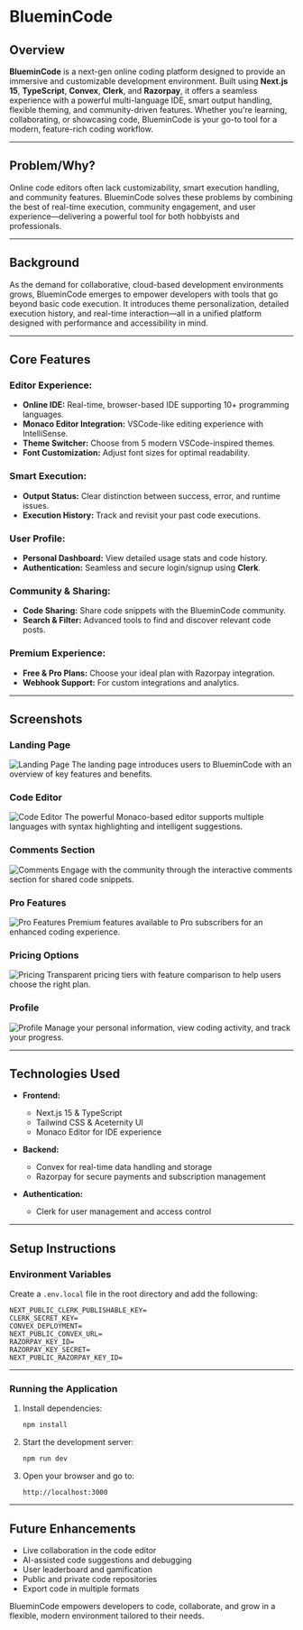 # BlueminCode

## Overview

**BlueminCode** is a next-gen online coding platform designed to provide an immersive and customizable development environment. Built using **Next.js 15**, **TypeScript**, **Convex**, **Clerk**, and **Razorpay**, it offers a seamless experience with a powerful multi-language IDE, smart output handling, flexible theming, and community-driven features. Whether you're learning, collaborating, or showcasing code, BlueminCode is your go-to tool for a modern, feature-rich coding workflow.

---

## Problem/Why?

Online code editors often lack customizability, smart execution handling, and community features. BlueminCode solves these problems by combining the best of real-time execution, community engagement, and user experience—delivering a powerful tool for both hobbyists and professionals.

---

## Background

As the demand for collaborative, cloud-based development environments grows, BlueminCode emerges to empower developers with tools that go beyond basic code execution. It introduces theme personalization, detailed execution history, and real-time interaction—all in a unified platform designed with performance and accessibility in mind.

---

## Core Features

### **Editor Experience:**

- **Online IDE:** Real-time, browser-based IDE supporting 10+ programming languages.
- **Monaco Editor Integration:** VSCode-like editing experience with IntelliSense.
- **Theme Switcher:** Choose from 5 modern VSCode-inspired themes.
- **Font Customization:** Adjust font sizes for optimal readability.

### **Smart Execution:**

- **Output Status:** Clear distinction between success, error, and runtime issues.
- **Execution History:** Track and revisit your past code executions.

### **User Profile:**

- **Personal Dashboard:** View detailed usage stats and code history.
- **Authentication:** Seamless and secure login/signup using **Clerk**.

### **Community & Sharing:**

- **Code Sharing:** Share code snippets with the BlueminCode community.
- **Search & Filter:** Advanced tools to find and discover relevant code posts.

### **Premium Experience:**

- **Free & Pro Plans:** Choose your ideal plan with Razorpay integration.
- **Webhook Support:** For custom integrations and analytics.

---

## Screenshots

### Landing Page

![Landing Page](/public/Landing.png)
The landing page introduces users to BlueminCode with an overview of key features and benefits.

### Code Editor

![Code Editor](/public/Editor.png)
The powerful Monaco-based editor supports multiple languages with syntax highlighting and intelligent suggestions.

### Comments Section

![Comments](/public/Comments.png)
Engage with the community through the interactive comments section for shared code snippets.

### Pro Features

![Pro Features](/public/Pro.png)
Premium features available to Pro subscribers for an enhanced coding experience.

### Pricing Options

![Pricing](/public/Price.png)
Transparent pricing tiers with feature comparison to help users choose the right plan.

### Profile

![Profile](/public/Profile.png)
Manage your personal information, view coding activity, and track your progress.

---

## Technologies Used

- **Frontend:**

    - Next.js 15 & TypeScript
    - Tailwind CSS & Aceternity UI
    - Monaco Editor for IDE experience

- **Backend:**

    - Convex for real-time data handling and storage
    - Razorpay for secure payments and subscription management

- **Authentication:**
    - Clerk for user management and access control

---

## Setup Instructions

### Environment Variables

Create a `.env.local` file in the root directory and add the following:

```env
NEXT_PUBLIC_CLERK_PUBLISHABLE_KEY=
CLERK_SECRET_KEY=
CONVEX_DEPLOYMENT=
NEXT_PUBLIC_CONVEX_URL=
RAZORPAY_KEY_ID=
RAZORPAY_KEY_SECRET=
NEXT_PUBLIC_RAZORPAY_KEY_ID=
```

---

### Running the Application

1. Install dependencies:

    ```bash
    npm install
    ```

2. Start the development server:

    ```bash
    npm run dev
    ```

3. Open your browser and go to:
    ```
    http://localhost:3000
    ```

---

## Future Enhancements

- Live collaboration in the code editor
- AI-assisted code suggestions and debugging
- User leaderboard and gamification
- Public and private code repositories
- Export code in multiple formats

BlueminCode empowers developers to code, collaborate, and grow in a flexible, modern environment tailored to their needs.
